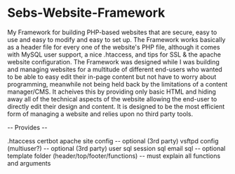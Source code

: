# Sebs-Website-Framework
My Framework for building PHP-based websites that are secure, easy to use and easy to modify and easy to set up.
The Framework works basically as a header file for every one of the website's PHP file, although it comes with MySQL user support, a nice .htaccess, and tips for SSL & the apache website configuration.
The Framework was designed while I was building and managing websites for a multitude of different end-users who wanted to be able to easy edit their in-page content but not have to worry about programming, meanwhile not being held back by the limitations of a content manager/CMS. It acheives this by providing only basic HTML and hiding away all of the technical aspects of the website allowing the end-user to directly edit their design and content.
It is designed to be the most efficient form of managing a website and relies upon no third party tools.

-- Provides --

.htaccess
certbot
apache site config -- optional (3rd party)
vsftpd config (multiuser?) -- optional (3rd party)
user sql
session sql
email sql -- optional
template folder (header/top/footer/functions) -- must explain all functions and arguments
